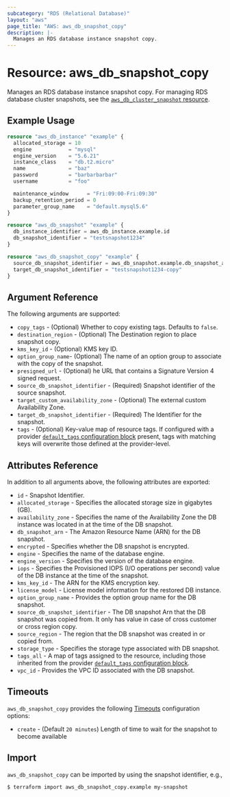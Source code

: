 ```yaml
---
subcategory: "RDS (Relational Database)"
layout: "aws"
page_title: "AWS: aws_db_snapshot_copy"
description: |-
  Manages an RDS database instance snapshot copy.
---
```


# Resource: aws_db_snapshot_copy

Manages an RDS database instance snapshot copy. For managing RDS database cluster snapshots, see the [`aws_db_cluster_snapshot` resource](/docs/providers/aws/r/db_cluster_snapshot.html).

## Example Usage

```terraform
resource "aws_db_instance" "example" {
  allocated_storage = 10
  engine            = "mysql"
  engine_version    = "5.6.21"
  instance_class    = "db.t2.micro"
  name              = "baz"
  password          = "barbarbarbar"
  username          = "foo"

  maintenance_window      = "Fri:09:00-Fri:09:30"
  backup_retention_period = 0
  parameter_group_name    = "default.mysql5.6"
}

resource "aws_db_snapshot" "example" {
  db_instance_identifier = aws_db_instance.example.id
  db_snapshot_identifier = "testsnapshot1234"
}

resource "aws_db_snapshot_copy" "example" {
  source_db_snapshot_identifier = aws_db_snapshot.example.db_snapshot_arn
  target_db_snapshot_identifier = "testsnapshot1234-copy"
}
```

## Argument Reference

The following arguments are supported:

* `copy_tags` - (Optional) Whether to copy existing tags. Defaults to `false`.
* `destination_region` - (Optional) The Destination region to place snapshot copy.
* `kms_key_id` - (Optional) KMS key ID.
* `option_group_name`- (Optional) The name of an option group to associate with the copy of the snapshot.
* `presigned_url` - (Optional) he URL that contains a Signature Version 4 signed request.
* `source_db_snapshot_identifier` - (Required) Snapshot identifier of the source snapshot.
* `target_custom_availability_zone` - (Optional) The external custom Availability Zone.
* `target_db_snapshot_identifier` - (Required) The Identifier for the snapshot.
* `tags` - (Optional) Key-value map of resource tags. If configured with a provider [`default_tags` configuration block](https://registry.terraform.io/providers/hashicorp/aws/latest/docs#default_tags-configuration-block) present, tags with matching keys will overwrite those defined at the provider-level.


## Attributes Reference

In addition to all arguments above, the following attributes are exported:

* `id` - Snapshot Identifier.
* `allocated_storage` - Specifies the allocated storage size in gigabytes (GB).
* `availability_zone` - Specifies the name of the Availability Zone the DB instance was located in at the time of the DB snapshot.
* `db_snapshot_arn` - The Amazon Resource Name (ARN) for the DB snapshot.
* `encrypted` - Specifies whether the DB snapshot is encrypted.
* `engine` - Specifies the name of the database engine.
* `engine_version` - Specifies the version of the database engine.
* `iops` - Specifies the Provisioned IOPS (I/O operations per second) value of the DB instance at the time of the snapshot.
* `kms_key_id` - The ARN for the KMS encryption key.
* `license_model` - License model information for the restored DB instance.
* `option_group_name` - Provides the option group name for the DB snapshot.
* `source_db_snapshot_identifier` - The DB snapshot Arn that the DB snapshot was copied from. It only has value in case of cross customer or cross region copy.
* `source_region` - The region that the DB snapshot was created in or copied from.
* `storage_type` - Specifies the storage type associated with DB snapshot.
* `tags_all` - A map of tags assigned to the resource, including those inherited from the provider [`default_tags` configuration block](https://registry.terraform.io/providers/hashicorp/aws/latest/docs#default_tags-configuration-block).
* `vpc_id` - Provides the VPC ID associated with the DB snapshot.

## Timeouts

`aws_db_snapshot_copy` provides the following [Timeouts](https://www.terraform.io/docs/configuration/blocks/resources/syntax.html#operation-timeouts) configuration options:

- `create` - (Default `20 minutes`)  Length of time to wait for the snapshot to become available

## Import

`aws_db_snapshot_copy` can be imported by using the snapshot identifier, e.g.,

```
$ terraform import aws_db_snapshot_copy.example my-snapshot
```
